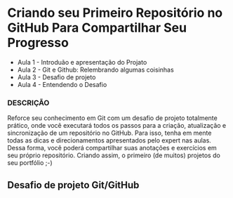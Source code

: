 # Criando seu Primeiro Repositório no GitHub Para Compartilhar Seu Progresso

* Aula 1 - Introduão e apresentação do Projato
* Aula 2 - Git e Github: Relembrando algumas coisinhas
* Aula 3 - Desafio de projeto
* Aula 4 - Entendendo o Desafio



### DESCRIÇÃO
Reforce seu conhecimento em Git com um desafio de projeto totalmente prático, onde você executará todos os passos para a criação, atualização e sincronização de um repositório no GitHub. Para isso, tenha em mente todas as dicas e direcionamentos apresentados pelo expert nas aulas. Dessa forma, você poderá compartilhar suas anotações e exercícios em seu próprio repositório. Criando assim, o primeiro (de muitos) projetos do seu portfólio ;-)


## Desafio de projeto Git/GitHub
